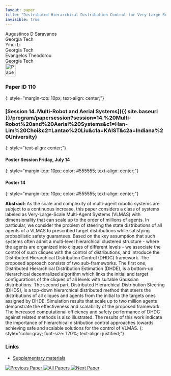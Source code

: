 ```yaml
---
layout: paper
title: "Distributed Hierarchical Distribution Control for Very-Large-Scale Clustered Multi-Agent Systems"
invisible: true
---
```

<div class="paper-authors">
<div class="paper-author-box">
    <div class="paper-author-name">Augustinos D Saravanos</div>
    <div class="paper-author-uni">Georgia Tech</div>
</div>
<div class="paper-author-box">
    <div class="paper-author-name">Yihui Li</div>
    <div class="paper-author-uni">Georgia Tech</div>
</div>
<div class="paper-author-box">
    <div class="paper-author-name">Evangelos Theodorou</div>
    <div class="paper-author-uni">Georgia Tech</div>
</div>

</div><div class="paper-pdf">
<div> <a href="http://www.roboticsproceedings.org/rss19/p110.pdf"><img src="{{ site.baseurl }}/images/paper_link.png" alt="Paper Website" width = "33"  height = "40"/></a> </div>
</div>

### Paper ID 110
{: style="margin-top: 10px; text-align: center;"}

### [Session 14. Multi-Robot and Aerial Systems]({{ site.baseurl }}/program/papersession?session=14.%20Multi-Robot%20and%20Aerial%20Systems&c1=Han-Lim%20Choi&c2=Lantao%20Liu&c1a=KAIST&c2a=Indiana%20University)
{: style="text-align: center;"}

#### Poster Session Friday, July 14
{: style="margin-top: 10px; color: #555555; text-align: center;"}

#### Poster 14
{: style="margin-top: 10px; color: #555555; text-align: center;"}

<b style="color: black;">Abstract: </b>As the scale and complexity of multi-agent robotic systems are subject to a continuous increase, this paper considers a class of systems labeled as Very-Large-Scale Multi-Agent Systems (VLMAS) with dimensionality that can scale up to the order of millions of agents. In particular, we consider the problem of steering the state distributions of all agents of a VLMAS to prescribed target distributions while satisfying probabilistic safety guarantees. Based on the key assumption that such systems often admit a multi-level hierarchical clustered structure - where the agents are organized into cliques of different levels -  we associate the control of such cliques with the control of distributions, and introduce the Distributed Hierarchical Distribution Control (DHDC) framework. The proposed approach consists of two sub-frameworks. The first one, Distributed Hierarchical Distribution Estimation (DHDE), is a bottom-up hierarchical decentralized algorithm which links the initial and target configurations of the cliques of all levels with suitable Gaussian distributions. The second part, Distributed Hierarchical Distribution Steering (DHDS), is a top-down hierarchical distributed method that steers the distributions of all cliques and agents from the initial to the targets ones assigned by DHDE. Simulation results that scale up to two million agents demonstrate the effectiveness and scalability of the proposed framework. The increased computational efficiency and safety performance of DHDC against related methods is also illustrated. The results of this work indicate the importance of hierarchical distribution control approaches towards achieving safe and scalable solutions for the control of VLMAS.
{: style="color:gray; font-size: 120%; text-align: justified;"}


### Links
- [Supplementary materials](http://www.roboticsproceedings.org/rss19/p110_sup.zip)

<div class="paper-menu">
<a href="{{ site.baseurl }}/program/papers/109/"> <img src="{{ site.baseurl }}/images/previous_paper_icon.png" alt="Previous Paper" title="Previous Paper"/> </a>
<a href="{{ site.baseurl }}/program/papers"><img src="{{ site.baseurl }}/images/overview_icon.png" alt="All Papers" title="All Papers"/> </a>
<a href="{{ site.baseurl }}/program/papers/111/"> <img src="{{ site.baseurl }}/images/next_paper_icon.png" alt="Next Paper" title="Next Paper"/> </a>

</div>
